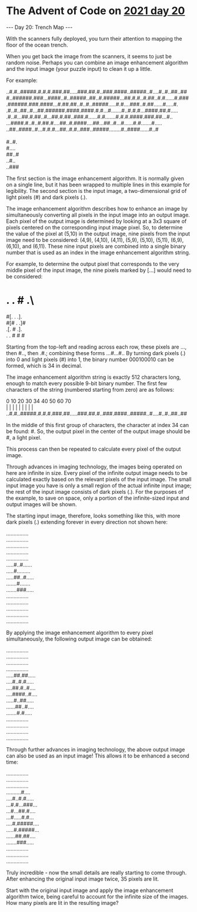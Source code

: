 # The Advent of Code on [2021 day 20](https://adventofcode.com/2021/day/20)

--- Day 20: Trench Map ---

With the scanners fully deployed, you turn their attention to mapping the floor of the ocean trench.

When you get back the image from the scanners, it seems to just be random noise. Perhaps you can combine an image enhancement algorithm and the input image (your puzzle input) to clean it up a little.

For example:

..#.#..#####.#.#.#.###.##.....###.##.#..###.####..#####..#....#..#..##..##\
#..######.###...####..#..#####..##..#.#####...##.#.#..#.##..#.#......#.###\
.######.###.####...#.##.##..#..#..#####.....#.#....###..#.##......#.....#.\
.#..#..##..#...##.######.####.####.#.#...#.......#..#.#.#...####.##.#.....\
.#..#...##.#.##..#...##.#.##..###.#......#.#.......#.#.#.####.###.##...#..\
...####.#..#..#.##.#....##..#.####....##...##..#...#......#.#.......#.....\
..##..####..#...#.#.#...##..#.#..###..#####........#..####......#..#\
\
#..#.\
#....\
##..#\
..#..\
..###

The first section is the image enhancement algorithm. It is normally given on a single line, but it has been wrapped to multiple lines in this example for legibility. The second section is the input image, a two-dimensional grid of light pixels (#) and dark pixels (.).

The image enhancement algorithm describes how to enhance an image by simultaneously converting all pixels in the input image into an output image. Each pixel of the output image is determined by looking at a 3x3 square of pixels centered on the corresponding input image pixel. So, to determine the value of the pixel at (5,10) in the output image, nine pixels from the input image need to be considered: (4,9), (4,10), (4,11), (5,9), (5,10), (5,11), (6,9), (6,10), and (6,11). These nine input pixels are combined into a single binary number that is used as an index in the image enhancement algorithm string.

For example, to determine the output pixel that corresponds to the very middle pixel of the input image, the nine pixels marked by [...] would need to be considered:

# . . # .\
#[. . .].\
#[# . .]#\
.[. # .].\
. . # # #

Starting from the top-left and reading across each row, these pixels are ..., then #.., then .#.; combining these forms ...#...#.. By turning dark pixels (.) into 0 and light pixels (#) into 1, the binary number 000100010 can be formed, which is 34 in decimal.

The image enhancement algorithm string is exactly 512 characters long, enough to match every possible 9-bit binary number. The first few characters of the string (numbered starting from zero) are as follows:

0         10        20        30  34    40        50        60        70\
|         |         |         |   |     |         |         |         |\
..#.#..#####.#.#.#.###.##.....###.##.#..###.####..#####..#....#..#..##..##

In the middle of this first group of characters, the character at index 34 can be found: #. So, the output pixel in the center of the output image should be #, a light pixel.

This process can then be repeated to calculate every pixel of the output image.

Through advances in imaging technology, the images being operated on here are infinite in size. Every pixel of the infinite output image needs to be calculated exactly based on the relevant pixels of the input image. The small input image you have is only a small region of the actual infinite input image; the rest of the input image consists of dark pixels (.). For the purposes of the example, to save on space, only a portion of the infinite-sized input and output images will be shown.

The starting input image, therefore, looks something like this, with more dark pixels (.) extending forever in every direction not shown here:

...............\
...............\
...............\
...............\
...............\
.....#..#......\
.....#.........\
.....##..#.....\
.......#.......\
.......###.....\
...............\
...............\
...............\
...............\
...............

By applying the image enhancement algorithm to every pixel simultaneously, the following output image can be obtained:

...............\
...............\
...............\
...............\
.....##.##.....\
....#..#.#.....\
....##.#..#....\
....####..#....\
.....#..##.....\
......##..#....\
.......#.#.....\
...............\
...............\
...............\
...............

Through further advances in imaging technology, the above output image can also be used as an input image! This allows it to be enhanced a second time:

...............\
...............\
...............\
..........#....\
....#..#.#.....\
...#.#...###...\
...#...##.#....\
...#.....#.#...\
....#.#####....\
.....#.#####...\
......##.##....\
.......###.....\
...............\
...............\
...............

Truly incredible - now the small details are really starting to come through. After enhancing the original input image twice, 35 pixels are lit.

Start with the original input image and apply the image enhancement algorithm twice, being careful to account for the infinite size of the images. How many pixels are lit in the resulting image?